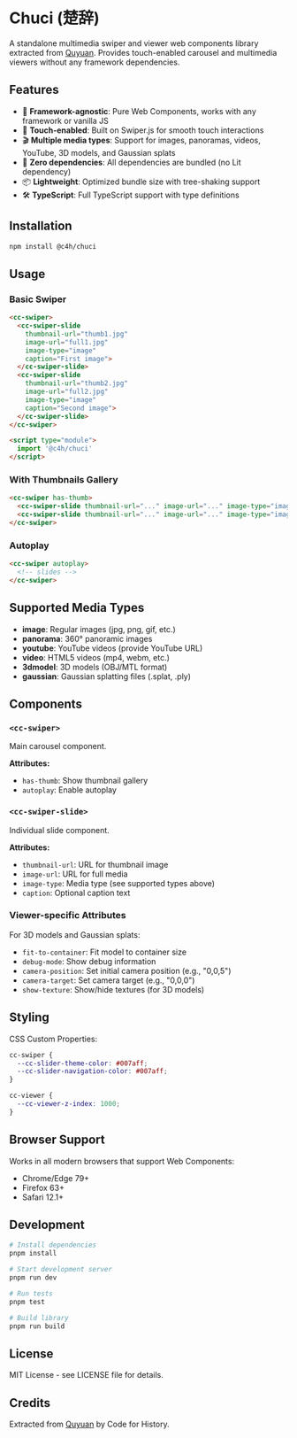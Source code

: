 # Chuci (楚辞)

A standalone multimedia swiper and viewer web components library extracted from [Quyuan](https://github.com/code4history/Quyuan). Provides touch-enabled carousel and multimedia viewers without any framework dependencies.

## Features

- 🚀 **Framework-agnostic**: Pure Web Components, works with any framework or vanilla JS
- 📱 **Touch-enabled**: Built on Swiper.js for smooth touch interactions
- 🎬 **Multiple media types**: Support for images, panoramas, videos, YouTube, 3D models, and Gaussian splats
- 🔧 **Zero dependencies**: All dependencies are bundled (no Lit dependency)
- 📦 **Lightweight**: Optimized bundle size with tree-shaking support
- 🛠️ **TypeScript**: Full TypeScript support with type definitions

## Installation

```bash
npm install @c4h/chuci
```

## Usage

### Basic Swiper

```html
<cc-swiper>
  <cc-swiper-slide 
    thumbnail-url="thumb1.jpg" 
    image-url="full1.jpg" 
    image-type="image"
    caption="First image">
  </cc-swiper-slide>
  <cc-swiper-slide 
    thumbnail-url="thumb2.jpg" 
    image-url="full2.jpg" 
    image-type="image"
    caption="Second image">
  </cc-swiper-slide>
</cc-swiper>

<script type="module">
  import '@c4h/chuci'
</script>
```

### With Thumbnails Gallery

```html
<cc-swiper has-thumb>
  <cc-swiper-slide thumbnail-url="..." image-url="..." image-type="image"></cc-swiper-slide>
  <cc-swiper-slide thumbnail-url="..." image-url="..." image-type="image"></cc-swiper-slide>
</cc-swiper>
```

### Autoplay

```html
<cc-swiper autoplay>
  <!-- slides -->
</cc-swiper>
```

## Supported Media Types

- **image**: Regular images (jpg, png, gif, etc.)
- **panorama**: 360° panoramic images
- **youtube**: YouTube videos (provide YouTube URL)
- **video**: HTML5 videos (mp4, webm, etc.)
- **3dmodel**: 3D models (OBJ/MTL format)
- **gaussian**: Gaussian splatting files (.splat, .ply)

## Components

### `<cc-swiper>`

Main carousel component.

**Attributes:**
- `has-thumb`: Show thumbnail gallery
- `autoplay`: Enable autoplay

### `<cc-swiper-slide>`

Individual slide component.

**Attributes:**
- `thumbnail-url`: URL for thumbnail image
- `image-url`: URL for full media
- `image-type`: Media type (see supported types above)
- `caption`: Optional caption text

### Viewer-specific Attributes

For 3D models and Gaussian splats:
- `fit-to-container`: Fit model to container size
- `debug-mode`: Show debug information
- `camera-position`: Set initial camera position (e.g., "0,0,5")
- `camera-target`: Set camera target (e.g., "0,0,0")
- `show-texture`: Show/hide textures (for 3D models)

## Styling

CSS Custom Properties:

```css
cc-swiper {
  --cc-slider-theme-color: #007aff;
  --cc-slider-navigation-color: #007aff;
}

cc-viewer {
  --cc-viewer-z-index: 1000;
}
```

## Browser Support

Works in all modern browsers that support Web Components:
- Chrome/Edge 79+
- Firefox 63+
- Safari 12.1+

## Development

```bash
# Install dependencies
pnpm install

# Start development server
pnpm run dev

# Run tests
pnpm test

# Build library
pnpm run build
```

## License

MIT License - see LICENSE file for details.

## Credits

Extracted from [Quyuan](https://github.com/code4history/Quyuan) by Code for History.